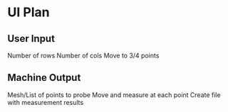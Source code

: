 # UI Plan

## User Input
Number of rows
Number of cols
Move to 3/4 points

## Machine Output
Mesh/List of points to probe
Move and measure at each point
Create file with measurement results
